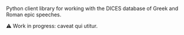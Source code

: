 Python client library for working with the DICES database of Greek and Roman epic speeches.

⚠️ Work in progress: caveat qui utitur.
